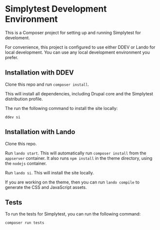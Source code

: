 # Simplytest Development Environment

This is a Composer project for setting up and running Simplytest for develoment.

For convenience, this project is configured to use either DDEV or Lando for
local development. You can use any local development environment you prefer.

## Installation with DDEV

Clone this repo and run `composer install`.

This will install all dependencies, including Drupal core and the Simplytest distribution profile.

The run the following command to install the site locally:

```
ddev si
```

## Installation with Lando

Clone this repo.

Run `lando start`. This will automatically run `composer install` from the
`appserver` container. It also runs `npm install` in the theme directory, using
the `nodejs` container.

Run `lando si`. This will install the site locally.

If you are working on the theme, then you can run `lando compile` to generate
the CSS and JavaScript assets.

## Tests

To run the tests for Simplytest, you can run the following command:

```
composer run tests
```
